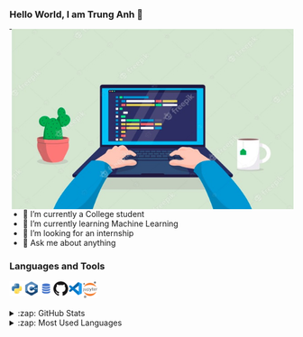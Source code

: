 ### Hello World, I am Trung Anh 👋

<img align="right" alt="GIF" src="https://github.com/AVL1/AVL1/blob/main/coding.jpg" width="500" height="320" />

---
- 🔭 I’m currently a College student
- 🌱 I’m currently learning Machine Learning
- 👯 I’m looking for an internship
- 💬 Ask me about anything


### Languages and Tools
<img align="left" alt="HTML5" width="26px" src="https://raw.githubusercontent.com/github/explore/80688e429a7d4ef2fca1e82350fe8e3517d3494d/topics/python/python.png" />
<img align="left" alt="HTML5" width="26px" src="https://raw.githubusercontent.com/github/explore/80688e429a7d4ef2fca1e82350fe8e3517d3494d/topics/cpp/cpp.png" />
<img align="left" alt="SQL" width="26px" src="https://raw.githubusercontent.com/github/explore/80688e429a7d4ef2fca1e82350fe8e3517d3494d/topics/sql/sql.png" />
<img align="left" alt="HTML5" width="26px" src="https://raw.githubusercontent.com/github/explore/78df643247d429f6cc873026c0622819ad797942/topics/github/github.png" />
<img align="left" alt="HTML5" width="26px" src="https://github.com/AVL1/AVL1/blob/main/vscode.png" />
<img align="left" alt="HTML5" width="26px" src="https://github.com/AVL1/AVL1/blob/main/jupyter.png" />




<br></br>
<details>
  <summary>:zap: GitHub Stats</summary>

  <img align="left" alt="My GitHub Stats" src="https://github-readme-stats.vercel.app/api?username=AVL1&show_icons=true&hide_border=true" />

</details>

<details>
  <summary>:zap: Most Used Languages</summary>

<img align="center" alt="My GitHub Top Languages" src="https://github-readme-stats.vercel.app/api/top-langs/?username=AVL1&hide=javascript" />

</details>

